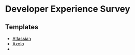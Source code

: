 # Developer Experience Survey

## Templates
- [Atlassian](https://www.atlassian.com/team-playbook/plays/devex-survey)
- [Axolo](https://axolo.co/blog/p/developer-experience-survey-template)
- 